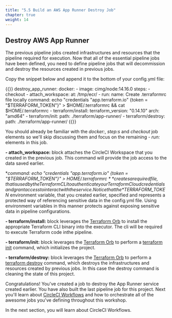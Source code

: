```yaml
---
title: "5.5 Build an AWS App Runner Destroy Job"
chapter: true
weight: 14
---
```


## Destroy AWS App Runner

The previous pipeline jobs created infrastructures and resources that the pipeline required for execution. Now that all of the essential pipeline jobs have been defined, you need to define pipeline jobs that will decommission and destroy the resources created in previous jobs.

Copy the snippet below and append it to the bottom of your config.yml file:

{{<highlight yaml>}}
  destroy_app_runner:
    docker:
      - image: cimg/node:14.16.0
    steps:
      - checkout
      - attach_workspace:
          at: /tmp/ecr/
      - run:
          name: Create .terraformrc file locally
          command: echo "credentials \"app.terraform.io\" {token = \"$TERRAFORM_TOKEN\"}" > $HOME/.terraformrc && cat $HOME/.terraformrc
      - terraform/install:
          terraform_version: "0.14.10"
          arch: "amd64"
      - terraform/init:
          path: ./terraform/app-runner/
      - terraform/destroy:
          path: ./terraform/app-runner/
{{</highlight>}}

You should already be familiar with the *docker:*, *step:s* and *checkout* job elements so we'll skip discussing them and focus on the remaining *- run:* elements in this job.

**- attach_workspace:** block attaches the CircleCI Workspace that you created in the previous job. This command will provide the job access to the data saved earlier.

**command: echo "credentials \"app.terraform.io\" {token = \"$TERRAFORM_TOKEN\"}" > $HOME/.terraformrc** creates a required file, that is used by the Terraform CLI to authenticate your Terraform Cloud credentials and grant access to interact with the service. Notice that the *$TERRAFORM_TOKEN* environment variable, that you created earlier, specified and represents a protected way of referencing sensitive data in the config.yml file. Using environment variables in this manner protects against exposing sensitive data in pipeline configurations.

**- terraform/install:** block leverages the [Terraform Orb][9] to install the appropriate Terraform CLI binary into the executor. The cli will be required to execute Terraform code inthe pipeline.

**- terraform/init:** block leverages the [Terraform Orb][9] to perform a [terraform init][10] command, which initializes the project.

**- terraform/destroy:** block leverages the [Terraform Orb][9] to perform a [terraform destroy][14] command, which destroys the infrastructures and resources created by previous jobs. In this case the destroy command is cleaning the state of this project.

Congratulations! You've created a job to destroy the App Runner service created earlier. You have also built the last pipeline job for this project. Next you'll learn about [CircleCI Workflows][15] and how to orchestrate all of the awesome jobs you've defining throughout this workshop.

In the next section, you will learn about CircleCI Workflows.


<!-- URL Links index -->
[1]: https://www.terraform.io
[2]: https://aws.amazon.com/ecr/
[3]: https://aws.amazon.com/apprunner/
[4]: https://www.terraform.io/docs/cloud/
[5]: https://www.terraform.io/docs/cli/index.html
[6]: /040_circleci_setup/43_terraform_cloud_token.html
[7]: https://docs.docker.com/get-started/overview/
[8]: https://docs.aws.amazon.com/AmazonECR/latest/public/public-repositories.html
[9]: https://circleci.com/developer/orbs/orb/circleci/terraform
[10]: https://www.terraform.io/docs/cli/commands/init.html
[11]: https://www.terraform.io/docs/cli/commands/apply.html
[12]: https://circleci.com/docs/2.0/persist-data/
[13]: https://circleci.com/docs/2.0/persist-data/#using-workspaces
[14]: https://www.terraform.io/docs/cli/commands/destroy.html
[15]: https://circleci.com/docs/2.0/workflows/#overview